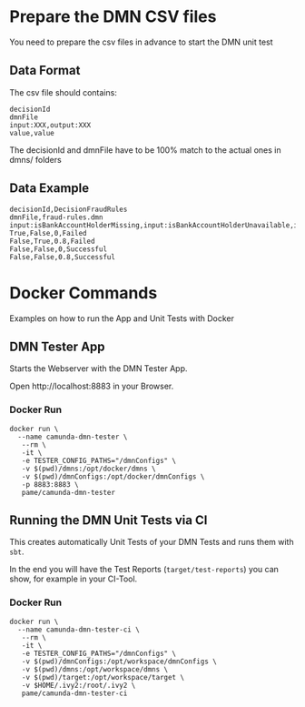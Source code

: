 # Prepare the DMN CSV files
You need to prepare the csv files in advance to start the DMN unit test

## Data Format
The csv file should contains:
```
decisionId
dmnFile
input:XXX,output:XXX
value,value
```
The decisionId and dmnFile have to be 100% match to the actual ones in dmns/ folders

## Data Example
```
decisionId,DecisionFraudRules
dmnFile,fraud-rules.dmn
input:isBankAccountHolderMissing,input:isBankAccountHolderUnavailable,input:fraudCheckRisk,output:fraudCheckResult
True,False,0,Failed
False,True,0.8,Failed
False,False,0,Successful
False,False,0.8,Successful
```

# Docker Commands
Examples on how to run the App and Unit Tests with Docker
## DMN Tester App
Starts the Webserver with the DMN Tester App.

Open http://localhost:8883 in your Browser.
### Docker Run
```
docker run \
  --name camunda-dmn-tester \
   --rm \
   -it \
   -e TESTER_CONFIG_PATHS="/dmnConfigs" \
   -v $(pwd)/dmns:/opt/docker/dmns \
   -v $(pwd)/dmnConfigs:/opt/docker/dmnConfigs \
   -p 8883:8883 \
   pame/camunda-dmn-tester
```
## Running the DMN Unit Tests via CI
This creates automatically Unit Tests of your DMN Tests and runs them with `sbt`.

In the end you will have the Test Reports (`target/test-reports`) you can show, for example in your CI-Tool.

### Docker Run
```
docker run \
  --name camunda-dmn-tester-ci \
   --rm \
   -it \
   -e TESTER_CONFIG_PATHS="/dmnConfigs" \
   -v $(pwd)/dmnConfigs:/opt/workspace/dmnConfigs \
   -v $(pwd)/dmns:/opt/workspace/dmns \
   -v $(pwd)/target:/opt/workspace/target \
   -v $HOME/.ivy2:/root/.ivy2 \
   pame/camunda-dmn-tester-ci
```